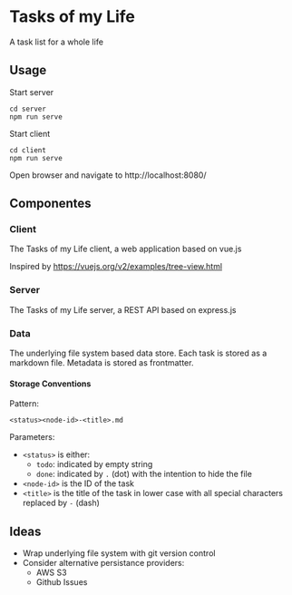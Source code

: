 # Tasks of my Life

A task list for a whole life


## Usage

Start server

	cd server
	npm run serve

Start client

	cd client
	npm run serve

Open browser and navigate to http://localhost:8080/


## Componentes

### Client

The Tasks of my Life client, a web application based on vue.js

Inspired by https://vuejs.org/v2/examples/tree-view.html

### Server

The Tasks of my Life server, a REST API based on express.js

### Data

The underlying file system based data store. Each task is stored as a markdown file. Metadata is stored as frontmatter.

#### Storage Conventions

Pattern:

	<status><node-id>-<title>.md

Parameters:

- `<status>` is either:
	- `todo`: indicated by empty string
	- `done`: indicated by `.` (dot) with the intention to hide the file
- `<node-id>` is the ID of the task
- `<title>` is the title of the task in lower case with all special characters replaced by `-` (dash)


## Ideas

- Wrap underlying file system with git version control
- Consider alternative persistance providers:
	- AWS S3
	- Github Issues
